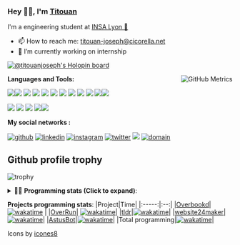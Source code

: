 <!--
**titouan-joseph/titouan-joseph** is a ✨ _special_ ✨ repository because its `README.md` (this file) appears on your GitHub profile.

Here are some ideas to get you started:

- 🔭 I’m currently working on ...
- 🌱 I’m currently learning ...
- 👯 I’m looking to collaborate on ...
- 🤔 I’m looking for help with ...
- 💬 Ask me about ...
- 📫 How to reach me: ...
- 😄 Pronouns: ...
- ⚡ Fun fact: ...
-->

### Hey 👋🏽, I'm [Titouan](https://github.com/Titouan-Joseph) 

I'm a engineering student at  [INSA Lyon 🦏](https://www.insa-lyon.fr/en/)

- 📫 How to reach me: [titouan-joseph@cicorella.net](mailto:titouan-joseph@cicorella.net)
- 🔭 I’m currently working on internship

[![@titouanjoseph's Holopin board](https://holopin.me/titouanjoseph)](https://holopin.io/@titouanjoseph)

  <img align="right" alt="GitHub Metrics" src="https://metrics.lecoq.io/titouan-joseph" />

**Languages and Tools:**

[<img src="https://img.icons8.com/color/48/000000/python.png"/>]()[<img src="https://img.icons8.com/color/48/000000/java-coffee-cup-logo.png"/>]() [<img src="https://img.icons8.com/color/48/000000/c-programming.png"/>]() [<img src="https://img.icons8.com/color/48/000000/javascript.png"/>]() [<img src="https://img.icons8.com/color/48/000000/selenium-test-automation.png"/>]() [<img src="https://img.icons8.com/color/48/000000/git.png"/>]() [<img src="https://img.icons8.com/color/48/000000/console.png"/>]() [<img src="https://img.icons8.com/color/48/000000/android-os.png"/>]() [<img src="https://img.icons8.com/color/48/000000/pycharm.png"/>]() [<img src="https://img.icons8.com/color/48/000000/virtualbox.png"/>]() [<img src="https://img.icons8.com/color/48/000000/windows-10.png"/>]()[<img src="https://img.icons8.com/external-tal-revivo-color-tal-revivo/48/000000/external-development-experience-through-the-native-integrations-of-azure-with-visual-studio-logo-color-tal-revivo.png"/>]()

[<img src="https://img.icons8.com/color/48/000000/linux.png"/>]() [<img src="https://img.icons8.com/color/48/000000/nginx.png"/>]() [<img src="https://img.icons8.com/color/48/000000/raspberry-pi.png"/>]() [<img src="https://img.icons8.com/color/48/000000/docker.png"/>]()[<img src="https://img.icons8.com/color/48/000000/visual-studio-code-2019.png"/>]()

**My social networks :**

[<img src='https://img.icons8.com/fluent/48/000000/github.png' alt="github">](https://github.com/titouan-joseph)  [<img src='https://img.icons8.com/color/48/000000/linkedin.png' alt='linkedin'>](https://www.linkedin.com/in/titouan-joseph-revol/)  [<img src='https://img.icons8.com/color/48/000000/instagram-new.png' alt='instagram'>](https://www.instagram.com/tit_ci/)  [<img src='https://img.icons8.com/color/48/000000/twitter.png' alt='twitter'>](https://twitter.com/tit_ci) [<img src="https://img.icons8.com/color/48/000000/facebook.png"/>](https://www.facebook.com/titre01) [<img src="https://img.icons8.com/fluent/48/000000/domain.png" alt="domain"/>](https://titouan-joseph.cicorella.net)

## Github profile trophy

![trophy](https://github-profile-trophy.vercel.app/?username=titouan-joseph&no-frame=true&no-bg=true)

<details>
 <summary>👨‍💻 <b>Programming stats (Click to expand)</b>: </summary>
<!--START_SECTION:waka-->
![Code Time](http://img.shields.io/badge/Code%20Time-1%2C592%20hrs%2057%20mins-blue)

**🐱 My GitHub Data** 

> 📦 371.4 kB Used in GitHub's Storage 
 > 
> 🏆 52 Contributions in the Year 2024
 > 
> 🚫 Not Opted to Hire
 > 
> 📜 38 Public Repositories 
 > 
> 🔑 2 Private Repositories 
 > 
**I'm an Early 🐤** 

```text
🌞 Morning                68463 commits       ███░░░░░░░░░░░░░░░░░░░░░░   10.95 % 
🌆 Daytime                250699 commits      ██████████░░░░░░░░░░░░░░░   40.09 % 
🌃 Evening                282694 commits      ███████████░░░░░░░░░░░░░░   45.20 % 
🌙 Night                  23557 commits       █░░░░░░░░░░░░░░░░░░░░░░░░   03.77 % 
```
📅 **I'm Most Productive on Tuesday** 

```text
Monday                   95256 commits       ████░░░░░░░░░░░░░░░░░░░░░   15.23 % 
Tuesday                  191142 commits      ████████░░░░░░░░░░░░░░░░░   30.56 % 
Wednesday                80664 commits       ███░░░░░░░░░░░░░░░░░░░░░░   12.90 % 
Thursday                 66839 commits       ███░░░░░░░░░░░░░░░░░░░░░░   10.69 % 
Friday                   54846 commits       ██░░░░░░░░░░░░░░░░░░░░░░░   08.77 % 
Saturday                 50571 commits       ██░░░░░░░░░░░░░░░░░░░░░░░   08.09 % 
Sunday                   86095 commits       ███░░░░░░░░░░░░░░░░░░░░░░   13.77 % 
```


📊 **This Week I Spent My Time On** 

```text
🕑︎ Time Zone: Europe/Paris

💬 Programming Languages: 
Python                   1 hr 6 mins         █████░░░░░░░░░░░░░░░░░░░░   18.73 % 
Other                    51 mins             ████░░░░░░░░░░░░░░░░░░░░░   14.54 % 
HCL                      38 mins             ███░░░░░░░░░░░░░░░░░░░░░░   10.95 % 
Terraform                34 mins             ██░░░░░░░░░░░░░░░░░░░░░░░   09.58 % 
JSON                     31 mins             ██░░░░░░░░░░░░░░░░░░░░░░░   08.92 % 

🔥 Editors: 
VS Code                  5 hrs 17 mins       ██████████████████████░░░   89.21 % 
Bash                     38 mins             ███░░░░░░░░░░░░░░░░░░░░░░   10.79 % 

🐱‍💻 Projects: 
CMACGM                   3 hrs 34 mins       ███████████████░░░░░░░░░░   60.20 % 
infra                    1 hr 37 mins        ███████░░░░░░░░░░░░░░░░░░   27.33 % 
cacti [GitHub]           19 mins             █░░░░░░░░░░░░░░░░░░░░░░░░   05.48 % 
Terminal                 11 mins             █░░░░░░░░░░░░░░░░░░░░░░░░   03.30 % 
Overrun                  9 mins              █░░░░░░░░░░░░░░░░░░░░░░░░   02.74 % 

💻 Operating System: 
WSL                      3 hrs 34 mins       ███████████████░░░░░░░░░░   60.20 % 
Linux                    2 hrs 1 min         █████████░░░░░░░░░░░░░░░░   34.12 % 
Windows                  20 mins             █░░░░░░░░░░░░░░░░░░░░░░░░   05.67 % 
```

**I Mostly Code in Python** 

```text
Python                   19 repos            ██████████░░░░░░░░░░░░░░░   40.43 % 
Go                       3 repos             ██░░░░░░░░░░░░░░░░░░░░░░░   06.38 % 
Markdown                 2 repos             █░░░░░░░░░░░░░░░░░░░░░░░░   04.26 % 
HTML                     2 repos             █░░░░░░░░░░░░░░░░░░░░░░░░   04.26 % 
Shell                    1 repo              █░░░░░░░░░░░░░░░░░░░░░░░░   02.13 % 
```




 Last Updated on 31/07/2024 14:50:40 UTC
<!--END_SECTION:waka-->

</details>

<b>Projects programming stats</b>:
|Project|Time|
|:-----:|:--:|
|[Overbookd](https://gitlab.com/24-heures-insa/overbookd-mono)| [![wakatime](https://wakatime.com/badge/user/07f10887-f0d8-43c1-b329-d19c27059283/project/ab706b0b-5add-409f-af94-4f37aa8fb446.svg)](https://wakatime.com/badge/user/07f10887-f0d8-43c1-b329-d19c27059283/project/ab706b0b-5add-409f-af94-4f37aa8fb446) |
|[OverRun](https://gitlab.com/24-heures-insa/overrun)| [![wakatime](https://wakatime.com/badge/user/07f10887-f0d8-43c1-b329-d19c27059283/project/48ffd86b-1347-40bc-b1dc-ce643f931244.svg)](https://wakatime.com/badge/user/07f10887-f0d8-43c1-b329-d19c27059283/project/48ffd86b-1347-40bc-b1dc-ce643f931244)|
|[tldr](https://github.com/tldr-pages/tldr)|[![wakatime](https://wakatime.com/badge/user/07f10887-f0d8-43c1-b329-d19c27059283/project/e25ceab6-07e9-4b76-9e55-f73d45e58856.svg)](https://wakatime.com/badge/user/07f10887-f0d8-43c1-b329-d19c27059283/project/e25ceab6-07e9-4b76-9e55-f73d45e58856)|
|[website24maker](https://github.com/24HeuresINSA/website24maker)|[![wakatime](https://wakatime.com/badge/user/07f10887-f0d8-43c1-b329-d19c27059283/project/0d2d9294-0be7-4646-9c4f-7169f120f4e7.svg)](https://wakatime.com/badge/user/07f10887-f0d8-43c1-b329-d19c27059283/project/0d2d9294-0be7-4646-9c4f-7169f120f4e7)|
|[AstusBot](https://github.com/TCastus/ASTUSbot)|[![wakatime](https://wakatime.com/badge/user/07f10887-f0d8-43c1-b329-d19c27059283/project/e6f09298-a37c-4761-b8d4-5ec7312fd79f.svg)](https://wakatime.com/badge/user/07f10887-f0d8-43c1-b329-d19c27059283/project/e6f09298-a37c-4761-b8d4-5ec7312fd79f)|
|Total programming|[![wakatime](https://wakatime.com/badge/user/07f10887-f0d8-43c1-b329-d19c27059283.svg)](https://wakatime.com/@07f10887-f0d8-43c1-b329-d19c27059283)|

Icons by [icones8](https://icones8.fr/)
